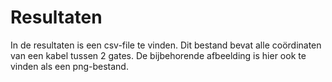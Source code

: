 # Resultaten 

In de resultaten is een csv-file te vinden. Dit bestand bevat alle coördinaten van een kabel tussen 2 gates. De bijbehorende afbeelding is hier ook te vinden als een png-bestand.

